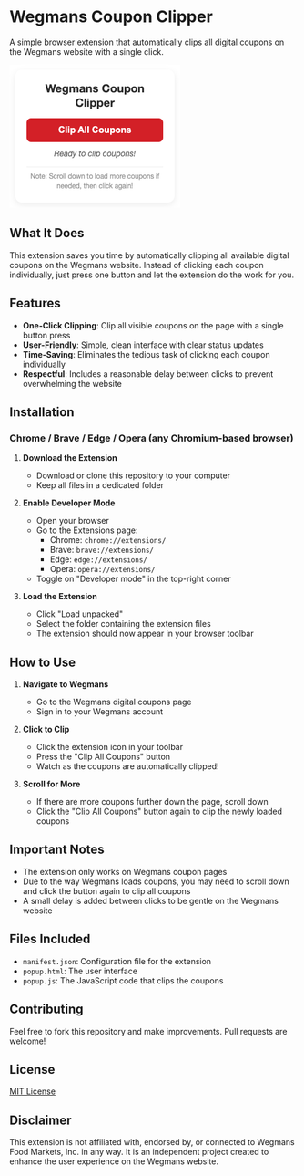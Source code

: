 # Wegmans Coupon Clipper

A simple browser extension that automatically clips all digital coupons on the Wegmans website with a single click.

![Wegmans Coupon Clipper](https://github.com/the0megastar/WegmansClipAll/blob/main/Wegmans%20Coupon%20Clipper.png)

## What It Does

This extension saves you time by automatically clipping all available digital coupons on the Wegmans website. Instead of clicking each coupon individually, just press one button and let the extension do the work for you.

## Features

- **One-Click Clipping**: Clip all visible coupons on the page with a single button press
- **User-Friendly**: Simple, clean interface with clear status updates
- **Time-Saving**: Eliminates the tedious task of clicking each coupon individually
- **Respectful**: Includes a reasonable delay between clicks to prevent overwhelming the website

## Installation

### Chrome / Brave / Edge / Opera (any Chromium-based browser)

1. **Download the Extension**
   - Download or clone this repository to your computer
   - Keep all files in a dedicated folder

2. **Enable Developer Mode**
   - Open your browser
   - Go to the Extensions page:
     - Chrome: `chrome://extensions/`
     - Brave: `brave://extensions/`
     - Edge: `edge://extensions/`
     - Opera: `opera://extensions/`
   - Toggle on "Developer mode" in the top-right corner

3. **Load the Extension**
   - Click "Load unpacked"
   - Select the folder containing the extension files
   - The extension should now appear in your browser toolbar

## How to Use

1. **Navigate to Wegmans**
   - Go to the Wegmans digital coupons page
   - Sign in to your Wegmans account

2. **Click to Clip**
   - Click the extension icon in your toolbar
   - Press the "Clip All Coupons" button
   - Watch as the coupons are automatically clipped!

3. **Scroll for More**
   - If there are more coupons further down the page, scroll down
   - Click the "Clip All Coupons" button again to clip the newly loaded coupons

## Important Notes

- The extension only works on Wegmans coupon pages
- Due to the way Wegmans loads coupons, you may need to scroll down and click the button again to clip all coupons
- A small delay is added between clicks to be gentle on the Wegmans website

## Files Included

- `manifest.json`: Configuration file for the extension
- `popup.html`: The user interface
- `popup.js`: The JavaScript code that clips the coupons

## Contributing

Feel free to fork this repository and make improvements. Pull requests are welcome!

## License

[MIT License](LICENSE)

## Disclaimer

This extension is not affiliated with, endorsed by, or connected to Wegmans Food Markets, Inc. in any way. It is an independent project created to enhance the user experience on the Wegmans website.

